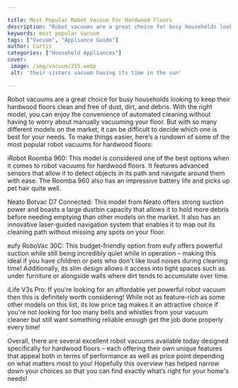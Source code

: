 ```yaml
---

title: Most Popular Robot Vacuum For Hardwood Floors
description: "Robot vacuums are a great choice for busy households looking to keep their hardwood floors clean and free of dust, dirt, and debri...take a moment to check it out "
keywords: most popular vacuum
tags: ["Vacuum", "Appliance Guide"]
author: Curtis
categories: ["Household Appliances"]
cover: 
 image: /img/vacuum/215.webp
 alt: 'their sisters vacuum having its time in the sun'

---
```


Robot vacuums are a great choice for busy households looking to keep their hardwood floors clean and free of dust, dirt, and debris. With the right model, you can enjoy the convenience of automated cleaning without having to worry about manually vacuuming your floor. But with so many different models on the market, it can be difficult to decide which one is best for your needs. To make things easier, here’s a rundown of some of the most popular robot vacuums for hardwood floors:

iRobot Roomba 960: This model is considered one of the best options when it comes to robot vacuums for hardwood floors. It features advanced sensors that allow it to detect objects in its path and navigate around them with ease. The Roomba 960 also has an impressive battery life and picks up pet hair quite well. 

Neato Botvac D7 Connected: This model from Neato offers strong suction power and boasts a large dustbin capacity that allows it to hold more debris before needing emptying than other models on the market. It also has an innovative laser-guided navigation system that enables it to map out its cleaning path without missing any spots on your floor. 

eufy RoboVac 30C: This budget-friendly option from eufy offers powerful suction while still being incredibly quiet while in operation – making this ideal if you have children or pets who don't like loud noises during cleaning time! Additionally, its slim design allows it access into tight spaces such as under furniture or alongside walls where dirt tends to accumulate over time. 

 iLife V3s Pro: If you’re looking for an affordable yet powerful robot vacuum then this is definitely worth considering! While not as feature-rich as some other models on this list, its low price tag makes it an attractive choice if you're not looking for too many bells and whistles from your vacuum cleaner but still want something reliable enough get the job done properly every time! 

Overall, there are several excellent robot vacuums available today designed specifically for hardwood floors – each offering their own unique features that appeal both in terms of performance as well as price point depending on what matters most to you! Hopefully this overview has helped narrow down your choices so that you can find exactly what’s right for your home's needs!
